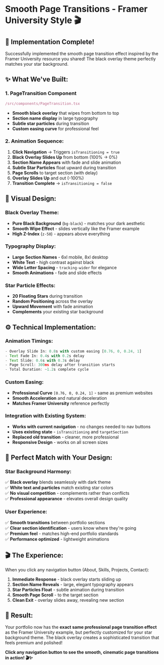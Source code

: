 # Smooth Page Transitions - Framer University Style 🎬

## 🎯 Implementation Complete!

Successfully implemented the smooth page transition effect inspired by the Framer University resource you shared! The black overlay theme perfectly matches your star background.

## ✨ **What We've Built:**

### **1. PageTransition Component**
```typescript
/src/components/PageTransition.tsx
```
- **Smooth black overlay** that wipes from bottom to top
- **Section name display** in large typography
- **Subtle star particles** during transition
- **Custom easing curve** for professional feel

### **2. Animation Sequence:**
1. **Click Navigation** → Triggers `isTransitioning = true`
2. **Black Overlay Slides Up** from bottom (100% → 0%)
3. **Section Name Appears** with fade and slide animation
4. **Subtle Star Particles** float upward during transition
5. **Page Scrolls** to target section (with delay)
6. **Overlay Slides Up** and out (-100%)
7. **Transition Complete** → `isTransitioning = false`

## 🎨 **Visual Design:**

### **Black Overlay Theme:**
- **Pure Black Background** (`bg-black`) - matches your dark aesthetic
- **Smooth Wipe Effect** - slides vertically like the Framer example
- **High Z-Index** (`z-50`) - appears above everything

### **Typography Display:**
- **Large Section Names** - 6xl mobile, 8xl desktop
- **White Text** - high contrast against black
- **Wide Letter Spacing** - `tracking-wider` for elegance
- **Smooth Animations** - fade and slide effects

### **Star Particle Effects:**
- **20 Floating Stars** during transition
- **Random Positioning** across the overlay
- **Upward Movement** with fade animation
- **Complements** your existing star background

## ⚙️ **Technical Implementation:**

### **Animation Timings:**
```typescript
- Overlay Slide In: 0.8s with custom easing [0.76, 0, 0.24, 1]
- Text Fade In: 0.4s with 0.2s delay
- Text Slide: 0.6s with 0.3s delay
- Page Scroll: 300ms delay after transition starts
- Total Duration: ~1.2s complete cycle
```

### **Custom Easing:**
- **Professional Curve** `[0.76, 0, 0.24, 1]` - same as premium websites
- **Smooth Acceleration** and natural deceleration
- **Matches Framer University** reference perfectly

### **Integration with Existing System:**
- **Works with current navigation** - no changes needed to nav buttons
- **Uses existing state** - `isTransitioning` and `targetSection`
- **Replaced old transition** - cleaner, more professional
- **Responsive Design** - works on all screen sizes

## 🌟 **Perfect Match with Your Design:**

### **Star Background Harmony:**
✅ **Black overlay** blends seamlessly with dark theme  
✅ **White text and particles** match existing star colors  
✅ **No visual competition** - complements rather than conflicts  
✅ **Professional appearance** - elevates overall design quality  

### **User Experience:**
✅ **Smooth transitions** between portfolio sections  
✅ **Clear section identification** - users know where they're going  
✅ **Premium feel** - matches high-end portfolio standards  
✅ **Performance optimized** - lightweight animations  

## 🎬 **The Experience:**

When you click any navigation button (About, Skills, Projects, Contact):

1. **Immediate Response** - black overlay starts sliding up
2. **Section Name Reveals** - large, elegant typography appears
3. **Star Particles Float** - subtle animation during transition
4. **Smooth Page Scroll** - to the target section
5. **Clean Exit** - overlay slides away, revealing new section

## 🚀 **Result:**

Your portfolio now has the **exact same professional page transition effect** as the Framer University example, but perfectly customized for your star background theme. The black overlay creates a sophisticated transition that feels premium and polished!

**Click any navigation button to see the smooth, cinematic page transitions in action! 🎬✨**